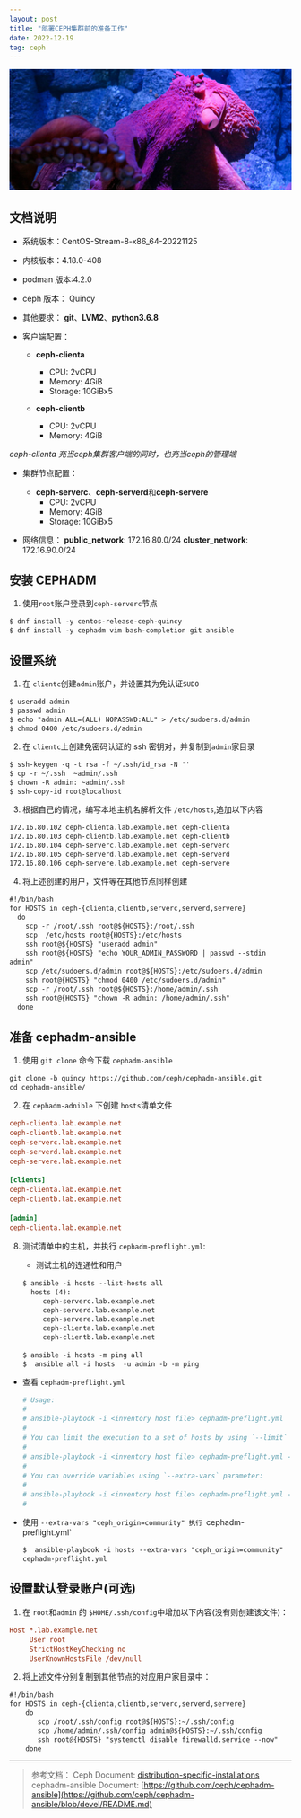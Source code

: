 ```yaml
---
layout: post
title: "部署CEPH集群前的准备工作"
date: 2022-12-19
tag: ceph
---
```


![Ceph](/assets/images/2022-12-19/photo-squid-02.jpg)


## 文档说明

- 系统版本：CentOS-Stream-8-x86_64-20221125

- 内核版本：4.18.0-408

- podman 版本:4.2.0

- ceph 版本： Quincy

- 其他要求： **git**、**LVM2**、**python3.6.8**

- 客户端配置：
  - **ceph-clienta**
    - CPU: 2vCPU
    - Memory: 4GiB
    - Storage: 10GiBx5

  - **ceph-clientb**
    - CPU: 2vCPU
    - Memory: 4GiB

*ceph-clienta 充当ceph集群客户端的同时，也充当ceph的管理端*

- 集群节点配置：

  - **ceph-serverc**、**ceph-serverd**和**ceph-servere**
    - CPU: 2vCPU
    - Memory: 4GiB
    - Storage: 10GiBx5

- 网络信息：
  **public_network**: 172.16.80.0/24
  **cluster_network**: 172.16.90.0/24    

 ## 安装 CEPHADM 

1. 使用`root`账户登录到`ceph-serverc`节点

```shell
$ dnf install -y centos-release-ceph-quincy
$ dnf install -y cephadm vim bash-completion git ansible
```

## 设置系统
1. 在 `clientc`创建`admin`账户，并设置其为免认证`SUDO`

```shell
$ useradd admin
$ passwd admin
$ echo "admin ALL=(ALL) NOPASSWD:ALL" > /etc/sudoers.d/admin
$ chmod 0400 /etc/sudoers.d/admin
```

2. 在 `clientc`上创建免密码认证的 ssh 密钥对，并复制到`admin`家目录

```shell
$ ssh-keygen -q -t rsa -f ~/.ssh/id_rsa -N ''
$ cp -r ~/.ssh  ~admin/.ssh
$ chown -R admin: ~admin/.ssh
$ ssh-copy-id root@localhost
```

3. 根据自己的情况，编写本地主机名解析文件 `/etc/hosts`,追加以下内容

```
172.16.80.102 ceph-clienta.lab.example.net ceph-clienta
172.16.80.103 ceph-clientb.lab.example.net ceph-clientb
172.16.80.104 ceph-serverc.lab.example.net ceph-serverc
172.16.80.105 ceph-serverd.lab.example.net ceph-serverd
172.16.80.106 ceph-servere.lab.example.net ceph-servere
```

4. 将上述创建的用户，文件等在其他节点同样创建
```shell
#!/bin/bash
for HOSTS in ceph-{clienta,clientb,serverc,serverd,servere}
  do
    scp -r /root/.ssh root@${HOSTS}:/root/.ssh
    scp  /etc/hosts root@{HOSTS}:/etc/hosts
    ssh root@${HOSTS} "useradd admin"
    ssh root@${HOSTS} "echo YOUR_ADMIN_PASSWORD | passwd --stdin admin"
    scp /etc/sudoers.d/admin root@${HOSTS}:/etc/sudoers.d/admin
    ssh root@{HOSTS} "chmod 0400 /etc/sudoers.d/admin"
    scp -r /root/.ssh root@${HOSTS}:/home/admin/.ssh
    ssh root@{HOSTS} "chown -R admin: /home/admin/.ssh"
  done
```

## 准备 cephadm-ansible

1. 使用 `git clone` 命令下载 `cephadm-ansible`
```shell
git clone -b quincy https://github.com/ceph/cephadm-ansible.git
cd cephadm-ansible/
```

2. 在 `cephadm-adnible` 下创建 `hosts`清单文件
```ini
ceph-clienta.lab.example.net
ceph-clientb.lab.example.net
ceph-serverc.lab.example.net
ceph-serverd.lab.example.net
ceph-servere.lab.example.net

[clients]
ceph-clienta.lab.example.net
ceph-clientb.lab.example.net

[admin]
ceph-clienta.lab.example.net
```
8. 测试清单中的主机，并执行 `cephadm-preflight.yml`:
   
   - 测试主机的连通性和用户
   ```shell
   $ ansible -i hosts --list-hosts all
     hosts (4):
        ceph-serverc.lab.example.net
        ceph-serverd.lab.example.net
        ceph-servere.lab.example.net
        ceph-clienta.lab.example.net
        ceph-clientb.lab.example.net
   
   $ ansible -i hosts -m ping all
   $  ansible all -i hosts  -u admin -b -m ping
   ```
  
  - 查看 `cephadm-preflight.yml`
  
    ```yaml
    # Usage:
    #
    # ansible-playbook -i <inventory host file> cephadm-preflight.yml
    #
    # You can limit the execution to a set of hosts by using `--limit` option:
    #
    # ansible-playbook -i <inventory host file> cephadm-preflight.yml --limit <my_osd_group|my_node_name>
    #
    # You can override variables using `--extra-vars` parameter:
    #
    # ansible-playbook -i <inventory host file> cephadm-preflight.yml --extra-vars "ceph_origin=rhcs"
    #
    ```

  - 使用 `--extra-vars "ceph_origin=community" 执行 `cephadm-preflight.yml`
    ```shell
    $  ansible-playbook -i hosts --extra-vars "ceph_origin=community" cephadm-preflight.yml
    ```

## 设置默认登录账户(可选)

1. 在 `root`和`admin` 的 `$HOME/.ssh/config`中增加以下内容(没有则创建该文件)：
```ini
Host *.lab.example.net
     User root
     StrictHostKeyChecking no
     UserKnownHostsFile /dev/null
```
  
2. 将上述文件分别复制到其他节点的对应用户家目录中：
```shell
#!/bin/bash
for HOSTS in ceph-{clienta,clientb,serverc,serverd,servere}
    do
       scp /root/.ssh/config root@${HOSTS}:~/.ssh/config
       scp /home/admin/.ssh/config admin@${HOSTS}:~/.ssh/config
       ssh root@{HOSTS} "systemctl disable firewalld.service --now"
    done
```   
---
> 参考文档：
> Ceph  Document: [distribution-specific-installations](https://docs.ceph.com/en/latest/cephadm/install/#distribution-specific-installations)
> cephadm-ansible Document: [https://github.com/ceph/cephadm-ansible](https://github.com/ceph/cephadm-ansible/blob/devel/README.md)